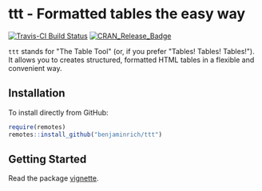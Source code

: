 # ttt - Formatted tables the easy way

[![Travis-CI Build Status](https://travis-ci.org/benjaminrich/ttt.svg?branch=master)](https://travis-ci.org/benjaminrich/ttt)
[![CRAN\_Release\_Badge](https://www.r-pkg.org/badges/version-ago/ttt)](https://CRAN.R-project.org/package=ttt)

`ttt` stands for "The Table Tool" (or, if you prefer "Tables! Tables!
Tables!"). It allows you to creates structured, formatted HTML tables in a flexible and
convenient way.

## Installation

To install directly from GitHub:

``` r
require(remotes)
remotes::install_github("benjaminrich/ttt")
```

## Getting Started

Read the package [vignette](https://benjaminrich.github.io/ttt/vignettes/ttt-intro.html).


